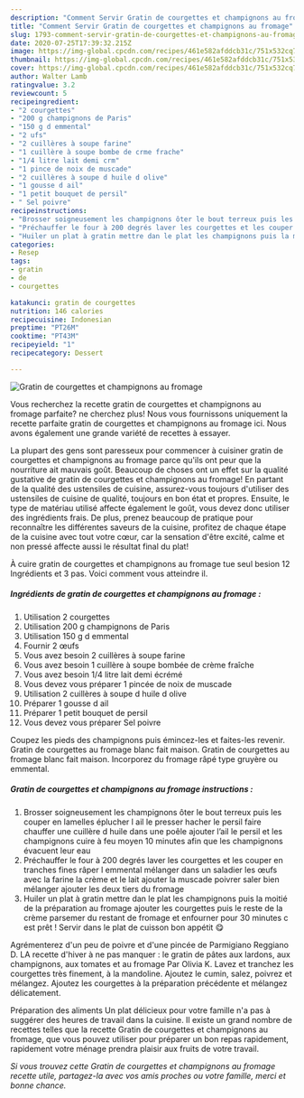 ```yaml
---
description: "Comment Servir Gratin de courgettes et champignons au fromage"
title: "Comment Servir Gratin de courgettes et champignons au fromage"
slug: 1793-comment-servir-gratin-de-courgettes-et-champignons-au-fromage
date: 2020-07-25T17:39:32.215Z
image: https://img-global.cpcdn.com/recipes/461e582afddcb31c/751x532cq70/gratin-de-courgettes-et-champignons-au-fromage-photo-principale-de-la-recette.jpg
thumbnail: https://img-global.cpcdn.com/recipes/461e582afddcb31c/751x532cq70/gratin-de-courgettes-et-champignons-au-fromage-photo-principale-de-la-recette.jpg
cover: https://img-global.cpcdn.com/recipes/461e582afddcb31c/751x532cq70/gratin-de-courgettes-et-champignons-au-fromage-photo-principale-de-la-recette.jpg
author: Walter Lamb
ratingvalue: 3.2
reviewcount: 5
recipeingredient:
- "2 courgettes"
- "200 g champignons de Paris"
- "150 g d emmental"
- "2 ufs"
- "2 cuillères à soupe farine"
- "1 cuillère à soupe bombe de crme frache"
- "1/4 litre lait demi crm"
- "1 pince de noix de muscade"
- "2 cuillères à soupe d huile d olive"
- "1 gousse d ail"
- "1 petit bouquet de persil"
- " Sel poivre"
recipeinstructions:
- "Brosser soigneusement les champignons ôter le bout terreux puis les couper en lamelles éplucher l ail le presser hacher le persil faire chauffer une cuillère d huile dans une poêle ajouter l’ail le persil et les champignons cuire à feu moyen 10 minutes afin que les champignons évacuent leur eau"
- "Préchauffer le four à 200 degrés laver les courgettes et les couper en tranches fines râper l emmental mélanger dans un saladier les œufs avec la farine la crème et le lait ajouter la muscade poivrer saler bien mélanger ajouter les deux tiers du fromage"
- "Huiler un plat à gratin mettre dan le plat les champignons puis la moitié de la préparation au fromage ajouter les courgettes puis le reste de la crème parsemer du restant de fromage et enfourner pour 30 minutes c est prêt ! Servir dans le plat de cuisson bon appétit 😋"
categories:
- Resep
tags:
- gratin
- de
- courgettes

katakunci: gratin de courgettes 
nutrition: 146 calories
recipecuisine: Indonesian
preptime: "PT26M"
cooktime: "PT43M"
recipeyield: "1"
recipecategory: Dessert

---
```



![Gratin de courgettes et champignons au fromage](https://img-global.cpcdn.com/recipes/461e582afddcb31c/751x532cq70/gratin-de-courgettes-et-champignons-au-fromage-photo-principale-de-la-recette.jpg)

Vous recherchez la recette gratin de courgettes et champignons au fromage parfaite? ne cherchez plus! Nous vous fournissons uniquement la recette parfaite gratin de courgettes et champignons au fromage ici. Nous avons également une grande variété de recettes à essayer.

La plupart des gens sont paresseux pour commencer à cuisiner gratin de courgettes et champignons au fromage parce qu'ils ont peur que la nourriture ait mauvais goût. Beaucoup de choses ont un effet sur la qualité gustative de gratin de courgettes et champignons au fromage! En partant de la qualité des ustensiles de cuisine, assurez-vous toujours d'utiliser des ustensiles de cuisine de qualité, toujours en bon état et propres. Ensuite, le type de matériau utilisé affecte également le goût, vous devez donc utiliser des ingrédients frais. De plus, prenez beaucoup de pratique pour reconnaître les différentes saveurs de la cuisine, profitez de chaque étape de la cuisine avec tout votre cœur, car la sensation d'être excité, calme et non pressé affecte aussi le résultat final du plat!

<!--inarticleads1-->

À cuire gratin de courgettes et champignons au fromage tue seul besion 12 Ingrédients et 3 pas. Voici comment vous atteindre il.

##### Ingrédients de gratin de courgettes et champignons au fromage :

1. Utilisation 2 courgettes
1. Utilisation 200 g champignons de Paris
1. Utilisation 150 g d emmental
1. Fournir 2 œufs
1. Vous avez besoin 2 cuillères à soupe farine
1. Vous avez besoin 1 cuillère à soupe bombée de crème fraîche
1. Vous avez besoin 1/4 litre lait demi écrémé
1. Vous devez vous préparer 1 pincée de noix de muscade
1. Utilisation 2 cuillères à soupe d huile d olive
1. Préparer 1 gousse d ail
1. Préparer 1 petit bouquet de persil
1. Vous devez vous préparer  Sel poivre


Coupez les pieds des champignons puis émincez-les et faites-les revenir. Gratin de courgettes au fromage blanc fait maison. Gratin de courgettes au fromage blanc fait maison. Incorporez du fromage râpé type gruyère ou emmental. 

<!--inarticleads2-->

##### Gratin de courgettes et champignons au fromage instructions :

1. Brosser soigneusement les champignons ôter le bout terreux puis les couper en lamelles éplucher l ail le presser hacher le persil faire chauffer une cuillère d huile dans une poêle ajouter l’ail le persil et les champignons cuire à feu moyen 10 minutes afin que les champignons évacuent leur eau
1. Préchauffer le four à 200 degrés laver les courgettes et les couper en tranches fines râper l emmental mélanger dans un saladier les œufs avec la farine la crème et le lait ajouter la muscade poivrer saler bien mélanger ajouter les deux tiers du fromage
1. Huiler un plat à gratin mettre dan le plat les champignons puis la moitié de la préparation au fromage ajouter les courgettes puis le reste de la crème parsemer du restant de fromage et enfourner pour 30 minutes c est prêt ! Servir dans le plat de cuisson bon appétit 😋


Agrémenterez d&#39;un peu de poivre et d&#39;une pincée de Parmigiano Reggiano D. LA recette d&#39;hiver à ne pas manquer : le gratin de pâtes aux lardons, aux champignons, aux tomates et au fromage Par Olivia K. Lavez et tranchez les courgettes très finement, à la mandoline. Ajoutez le cumin, salez, poivrez et mélangez. Ajoutez les courgettes à la préparation précédente et mélangez délicatement. 

<!--inarticleads1-->

<p>
Préparation des aliments Un plat délicieux pour votre famille n'a pas à suggérer des heures de travail dans la cuisine. Il existe un grand nombre de recettes telles que la recette Gratin de courgettes et champignons au fromage, que vous pouvez utiliser pour préparer un bon repas rapidement, rapidement votre ménage prendra plaisir aux fruits de votre travail.
</p>

<p>
<i>Si vous trouvez cette Gratin de courgettes et champignons au fromage recette utile, partagez-la avec vos amis proches ou votre famille, merci et bonne chance.</i>
</p>
